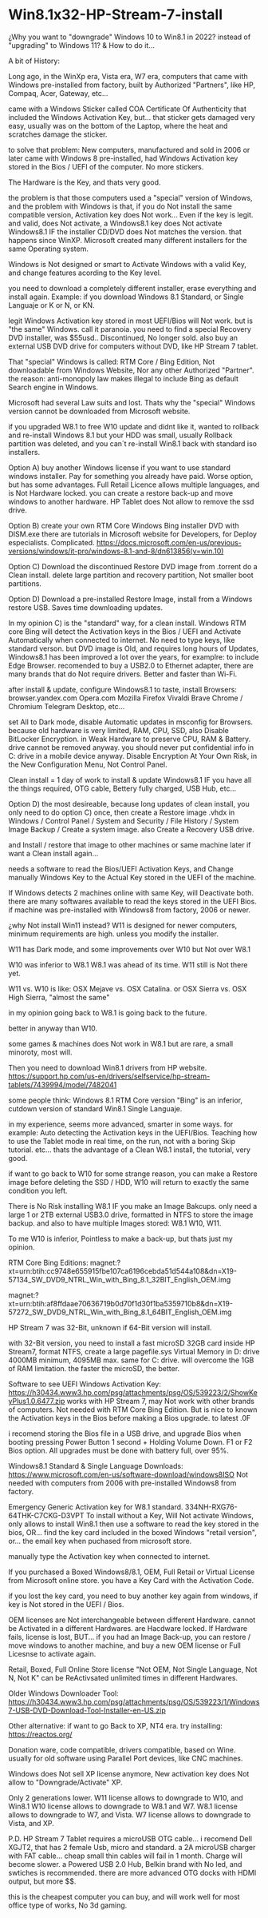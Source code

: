 # Win8.1x32-HP-Stream-7-install

¿Why you want to "downgrade" Windows 10 to Win8.1 in 2022?
instead of "upgrading" to Windows 11?
&
How to do it...

A bit of History:

Long ago, in the WinXp era, Vista era, W7 era,
computers that came with Windows pre-installed from factory,
built by Authorized "Partners", 
like HP, Compaq, Acer, Gateway, etc...

came with a Windows Sticker called COA
Certificate Of Authenticity
that included the Windows Activation Key,
but...
that sticker gets damaged very easy, 
usually was on the bottom of the Laptop, 
where the heat and scratches damage the sticker.

to solve that problem:
New computers, manufactured and sold in 2006 or later
came with Windows 8 pre-installed,
had Windows Activation key stored in the Bios / UEFI of the computer.
No more stickers.

The Hardware is the Key,
and thats very good.

the problem is that those computers used a "special" version of Windows,
and the problem with Windows is that,
if you do Not install the same compatible version,
Activation key does Not work...
Even if the key is legit. and valid, does Not activate,
a Windows8.1 key does Not activate Windows8.1 IF the installer CD/DVD does Not matches the version.
that happens since WinXP.
Microsoft created many different installers for the same Operating system. 

Windows is Not designed or smart to Activate Windows with a valid Key,
and change features acording to the Key level.

you need to download a completely different installer,
erase everything and install again.
Example:
if you download Windows 8.1 Standard, 
or Single Languaje or K or N, or KN.

legit Windows Activation key stored in most UEFI/Bios will Not work.
but is "the same" Windows.
call it paranoia.
you need to find a special Recovery DVD installer, was $55usd..
Discontinued, No longer sold.
also buy an external USB DVD drive for computers without DVD, 
like HP Stream 7 tablet.

That "special" Windows is called:
RTM Core / Bing Edition,
Not downloadable from Windows Website, Nor any other Authorized "Partner".
the reason:
anti-monopoly law makes illegal to include Bing as default Search engine in Windows.

Microsoft had several Law suits and lost.
Thats why the "special" Windows version cannot be downloaded from Microsoft website.

if you upgraded W8.1 to free W10 update and didnt like it,
wanted to rollback and re-install Windows 8.1 
but your HDD was small, usually Rollback partition was deleted,
and you can´t re-install Win8.1 back with standard iso installers.

Option A)
buy another Windows license if you want to use standard windows installer.
Pay for something you already have paid.
Worse option, but has some advantages.
Full Retail Licence allows multiple languages, and is Not Hardware locked.
you can create a restore back-up and move windows to another hardware.
HP Tablet does Not allow to remove the ssd drive.

Option B)
create your own RTM Core Windows Bing installer DVD
with DISM.exe
there are tutorials in Microsoft website for Developers, 
for Deploy especialists.
Complicated.
https://docs.microsoft.com/en-us/previous-versions/windows/it-pro/windows-8.1-and-8/dn613856(v=win.10)

Option C)
Download the discontinued Restore DVD image from .torrent
do a Clean install.
delete large partition and recovery partition, 
Not smaller boot partitions.

Option D) 
Download a pre-installed Restore Image, 
install from a Windows restore USB.
Saves time downloading updates.

In my opinion C) is the "standard" way, for a clean install.
Windows RTM core Bing will detect the Activation keys in the Bios / UEFI and Activate Automatically when connected to internet.
No need to type keys, like standard verson.
but DVD image is Old, and requires long hours of Updates,
Windows8.1 has been improved a lot over the years,
for examplre:
to include Edge Browser.
recomended to buy a USB2.0 to Ethernet adapter, 
there are many brands that do Not require drivers.
Better and faster than Wi-Fi.

after install & update, configure Windows8.1 to taste,
install Browsers:
browser.yandex.com
Opera.com
Mozilla Firefox
Vivaldi
Brave
Chrome / Chromium
Telegram Desktop, 
etc...

set All to Dark mode,
disable Automatic updates in msconfig for Browsers.
because old hardware is very limited, RAM, CPU, SSD,
also Disable BitLocker Encryption. 
in Weak Hardware to preserve CPU, RAM & Battery.
drive cannot be removed anyway.
you should never put confidential info in C: drive in a mobile device anyway.
Disable Encryption At Your Own Risk, in the New Configuration Menu, Not Control Panel.

Clean install =
1 day of work to install & update Windows8.1
IF you have all the things required, OTG cable, Bettery fully charged, USB Hub, etc...

Option D) the most desireable, 
because long updates of clean install,
you only need to do option C) once, 
then create a Restore image .vhdx
in Windows  / Control Panel / System and Security / File History / System Image Backup / Create a system image.
also Create a Recovery USB drive.

and Install / restore that image to other machines or same machine later if want a Clean install again...

needs a software to read the Bios/UEFI Activation Keys,
and Change manually Windows Key to the Actual Key stored in the UEFI of the machine.

If Windows detects 2 machines online with same Key, will Deactivate both.
there are many softwares available to read the keys stored in the UEFI Bios.
if machine was pre-installed with Windows8 from factory, 2006 or newer.


¿why Not install Win11 instead?
W11 is designed for newer computers, minimum requirements are high.
unless you modify the installer.

W11 has Dark mode, and some improvements over W10
but Not over W8.1

W10 was inferior to W8.1
W8.1 was ahead of its time.
W11 still is Not there yet.

W11 vs. W10
is like:
OSX Mejave vs. OSX Catalina.
or 
OSX Sierra vs. OSX High Sierra,
"almost the same"

in my opinion going back to W8.1
is going back to the future.

better in anyway than W10.

some games & machines does Not work in W8.1
but are rare, a small minoroty, 
most will.

Then you need to download Win8.1 drivers from HP website.
https://support.hp.com/us-en/drivers/selfservice/hp-stream-tablets/7439994/model/7482041

some people think:
Windows 8.1 RTM Core version "Bing"
is an inferior, cutdown version of standard Win8.1 Single Languaje.

in my experience, seems more advanced, smarter in some ways.
for example:
Auto detecting the Activation keys in the UEFI/Bios.
Teaching how to use the Tablet mode in real time, on the run,
not with a boring Skip tutorial.
etc...
thats the advantage of a Clean W8.1 install,
the tutorial, very good.

if want to go back to W10 for some strange reason,
you can make a Restore image before deleting the SSD / HDD,
W10 will return to exactly the same condition you left.

There is No Risk installing W8.1
IF you make an Image Bakcups.
only need a large 1 or 2TB external USB3.0 drive,
formatted in NTFS to store the image backup.
and also to have multiple Images stored:
W8.1 W10, W11.

To me W10 is inferior,
Pointless to make a back-up, but thats just my opinion.


RTM Core Bing Editions:
magnet:?xt=urn:btih:cc9748e655915fbe107ca6196cebda51d544a108&dn=X19-57134_SW_DVD9_NTRL_Win_with_Bing_8.1_32BIT_English_OEM.img

magnet:?xt=urn:btih:af8ffdaae70636719b0d70f1d30f1ba5359710b8&dn=X19-57272_SW_DVD9_NTRL_Win_with_Bing_8.1_64BIT_English_OEM.img

HP Stream 7 was 32-Bit,
unknown if 64-Bit version will install.

with 32-Bit version, you need to install a fast microSD 32GB card inside HP Stream7,
format NTFS, create a large pagefile.sys Virtual Memory in D: drive 4000MB minimum, 4095MB max.
same for C: drive.
will overcome the 1GB of RAM limitation. 
the faster the microSD, the better.

Software to see UEFI Windows Activation Key:
https://h30434.www3.hp.com/psg/attachments/psg/OS/539223/2/ShowKeyPlus1.0.6477.zip
works with HP Stream 7, 
may Not work with other brands of computers.
Not needed with RTM Core Bing Edition.
But is nice to known the Activation keys in the Bios before making a Bios upgrade.
to latest .0F

i recomend storing the Bios file in a USB drive, and upgrade Bios when booting
pressing Power Button 1 second + Holding Volume Down.
F1 or F2 Bios option.
All upgrades must be done with battery full, over 95%.


Windows8.1 Standard & Single Language Downloads:
https://www.microsoft.com/en-us/software-download/windows8ISO
Not needed with computers from 2006 with pre-installed Windows8 from factory.

Emergency Generic Activation key for W8.1 standard.
334NH-RXG76-64THK-C7CKG-D3VPT
To install without a Key,
Will Not activate Windows, only allows to install Win8.1
then use a software to read the key stored in the bios, 
OR... find the key card included in the boxed Windows "retail version",
or... the email key when puchased from microsoft store.

manually type the Activation key when connected to internet.

If you purchased a Boxed Windows8/8.1, 
OEM, Full Retail or Virtual License from Microsoft online store.
you have a Key Card with the Activation Code.

if you lost the key card, 
you need to buy another key again from windows, if key is Not stored in the UEFI / Bios.

OEM licenses are Not interchangeable between different Hardware.
cannot be Activated in a different Hardwares.
are Hacdware locked.
If Hardware fails, license is lost,
BUT... if you had an Image Back-up,
you can restore / move windows to another machine, 
and buy a new OEM license or Full Licesnse to activate again.

Retail, Boxed, Full Online Store license "Not OEM, Not Single Language, Not N, Not K"
can be ReActivsated unlimited times in different Hardwares.


Older Windows Downloader Tool:
https://h30434.www3.hp.com/psg/attachments/psg/OS/539223/1/Windows7-USB-DVD-Download-Tool-Installer-en-US.zip

Other alternative:
if want to go Back to XP, NT4 era.
try installing:
https://reactos.org/

Donation ware,
code compatible, drivers compatible, based on Wine.
usually for old software using Parallel Port devices, like CNC machines.

Windows does Not sell XP license anymore,
New activation key does Not allow to "Downgrade/Activate" XP.

Only 2 generations lower.
W11 license allows to downgrade to W10, and Win8.1
W10 license allows to downgrade to W8.1 and W7.
W8.1 license allows to downgrade to W7, and Vista.
W7 license allows to downgrade to Vista, and XP.

P.D.
HP Stream 7 Tablet requires a microUSB OTG cable...
i recomend Dell XGJT2, that has 2 female Usb, micro and standard.
a 2A microUSB charger with FAT cable... cheap small thin cables will fail in 1 month.
Charge will become slower.
a Powered USB 2.0 Hub, Belkin brand with No led, and swtiches is recommended.
there are more advanced OTG docks with HDMI output, but more $$.

this is the cheapest computer you can buy, and will work well for most office type of works, 
No 3d gaming.
